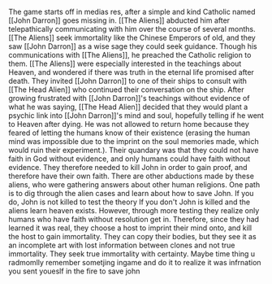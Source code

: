 The game starts off in medias res, after a simple and kind Catholic named [[John Darron]] goes missing in. [[The Aliens]] abducted him after telepathically communicating with him over the course of several months. [[The Aliens]] seek immortality like the Chinese Emperors of old, and they saw [[John Darron]] as a wise sage they could seek guidance. Though his communications with [[The Aliens]], he preached the Catholic religion to them. [[The Aliens]] were especially interested in the teachings about Heaven, and wondered if there was truth in the eternal life promised after death. They invited [[John Darron]] to one of their ships to consult with [[The Head Alien]] who continued their conversation on the ship. After growing frustrated with [[John Darron]]'s teachings without evidence of what he was saying, [[The Head Alien]] decided that they would plant a psychic link into [[John Darron]]'s mind and soul, hopefully telling if he went to Heaven after dying. He was not allowed to return home because they feared of letting the humans know of their existence (erasing the human mind was impossible due to the imprint on the soul memories made, which would ruin their experiment.). Their quandary was that they could not have faith in God without evidence, and only humans could have faith without evidence. They therefore needed to kill John in order to gain proof, and therefore have their own faith.
There are other abductions made by these aliens, who were gathering answers about other human religions.
One path is to dig through the alien cases and learn about how to save John.
If you do, John is not killed to test the theory
If you don't John is killed and the aliens learn heaven exists. However, through more testing they realize only humans who have faith without resolution get in. Therefore, since they had learned it was real, they choose a host to imprint their mind onto, and kill the host to gain immortality.
They can copy their bodies, but they see it as an incomplete art with lost information between clones and not true immortality. They seek true immortality with certainty.
Maybe time thing u radmomlly remember sometjing ingame and do it to realize it was infrnation you sent youeslf in the fire to save john